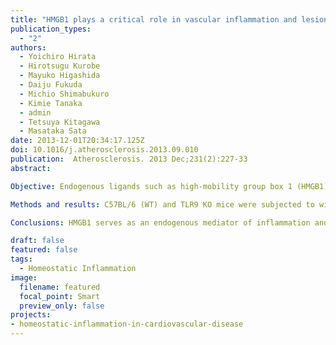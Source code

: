 ```yaml
---
title: "HMGB1 plays a critical role in vascular inflammation and lesion formation via toll-like receptor 9"
publication_types:
  - "2"
authors:
  - Yoichiro Hirata
  - Hirotsugu Kurobe
  - Mayuko Higashida
  - Daiju Fukuda
  - Michio Shimabukuro
  - Kimie Tanaka
  - admin
  - Tetsuya Kitagawa
  - Masataka Sata
date: 2013-12-01T20:34:17.125Z
doi: 10.1016/j.atherosclerosis.2013.09.010
publication:  Atherosclerosis. 2013 Dec;231(2):227-33
abstract: 

Objective: Endogenous ligands such as high-mobility group box 1 (HMGB1) and nucleic acids are released by dying cells and bind to Toll-like receptors (TLRs). As TLR9 is involved in both microbial and sterile inflammation by detecting both bacterial and endogenous DNA, we investigated its role in inflammation and lesion formation in a mouse model of vascular injury.

Methods and results: C57BL/6 (WT) and TLR9 KO mice were subjected to wire-mediated vascular injury. Anti-HMGB1 antibody and purified HMGB1 protein were chronically delivered around the injured arteries by gelatin hydrogel, and neointima formation at 4 weeks after injury was evaluated. In addition, the same vascular injury was performed in bone-marrow chimeric mice (WT bone marrow into TLR KO mice; TLR9 KO bone marrow into WT mice). We also evaluated the production of inflammatory cytokines by mouse macrophages in response to HMGB1 and CpG-ODN. In wild-type mice after vascular injury, anti-HMGB1 antibody significantly reduced neointima formation and HMGB1 protein accelerated neointima hyperplasia. HMGB1 failed to accelerate lesion formation in TLR9 KO mice. The bone marrow transplantation study revealed that TLR9 in bone marrow-derived cells played a fundamental role in neointima formation. In vitro, HMGB1 and CpG-ODN synergistically induced the production of inflammatory cytokines by macrophages.

Conclusions: HMGB1 serves as an endogenous mediator of inflammation and lesion formation via the TLR9 pathway in response to vascular injury. Blockade of HMGB1 and/or TLR9 may represent a novel approach to treating atherosclerosis.

draft: false
featured: false
tags: 
  - Homeostatic Inflammation
image:
  filename: featured
  focal_point: Smart
  preview_only: false
projects: 
- homeostatic-inflammation-in-cardiovascular-disease
---
```


